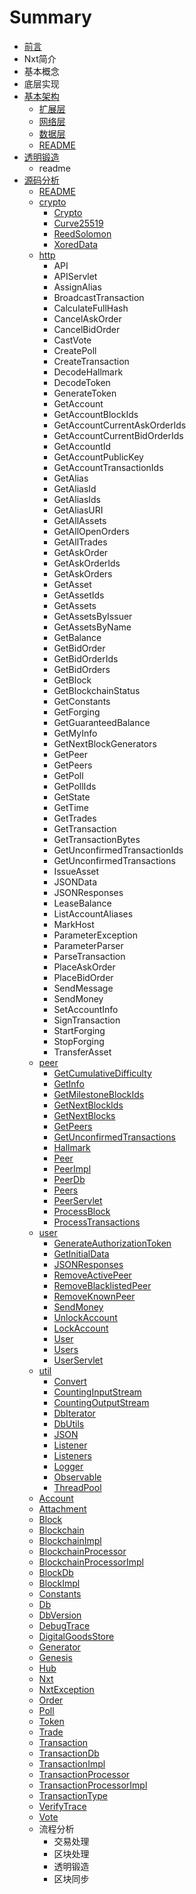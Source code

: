 # Summary

* [前言](README.md)
* Nxt简介
* 基本概念
* 底层实现
* [基本架构](basic/readme.md)
  * [扩展层](basic/extentedg.md)
  * [网络层](basic/net.md)
  * [数据层](basic/data.md)
  * [README](basic/readme.md)
* [透明锻造  ](forge/readme.md)
  * readme
* [源码分析](source/read.md)
  * [README](source/readme.md)
  * [crypto](source/crypto.md)
    * [Crypto](source/crypto/crypto.md)
    * [Curve25519](source/crypto/curve25519.md)
    * [ReedSolomon](source/crypto/reedsolomon.md)
    * [XoredData ](source/crypto/xoreddata.md)
  * [http](source/http.md)
    * API 
    * APIServlet
    * AssignAlias
    * BroadcastTransaction
    * CalculateFullHash
    * CancelAskOrder
    * CancelBidOrder
    * CastVote
    * CreatePoll
    * CreateTransaction
    * DecodeHallmark
    * DecodeToken
    * GenerateToken
    * GetAccount
    * GetAccountBlockIds
    * GetAccountCurrentAskOrderIds
    * GetAccountCurrentBidOrderIds
    * GetAccountId
    * GetAccountPublicKey
    * GetAccountTransactionIds
    * GetAlias
    * GetAliasId
    * GetAliasIds
    * GetAliasURI
    * GetAllAssets
    * GetAllOpenOrders
    * GetAllTrades
    * GetAskOrder
    * GetAskOrderIds
    * GetAskOrders
    * GetAsset
    * GetAssetIds
    * GetAssets
    * GetAssetsByIssuer
    * GetAssetsByName
    * GetBalance
    * GetBidOrder
    * GetBidOrderIds
    * GetBidOrders
    * GetBlock
    * GetBlockchainStatus
    * GetConstants
    * GetForging
    * GetGuaranteedBalance
    * GetMyInfo
    * GetNextBlockGenerators
    * GetPeer
    * GetPeers
    * GetPoll
    * GetPollIds
    * GetState
    * GetTime
    * GetTrades
    * GetTransaction
    * GetTransactionBytes
    * GetUnconfirmedTransactionIds
    * GetUnconfirmedTransactions
    * IssueAsset
    * JSONData
    * JSONResponses
    * LeaseBalance
    * ListAccountAliases
    * MarkHost
    * ParameterException
    * ParameterParser
    * ParseTransaction
    * PlaceAskOrder
    * PlaceBidOrder
    * SendMessage
    * SendMoney
    * SetAccountInfo
    * SignTransaction
    * StartForging
    * StopForging
    * TransferAsset
  * [peer](source/peer.md)
    * [GetCumulativeDifficulty](source/peer/getcumulativedifficulty.md)
    * [GetInfo](source/peer/getinfo.md)
    * [GetMilestoneBlockIds](source/peer/getmilestoneblockids.md)
    * [GetNextBlockIds](source/peer/getnextblockids.md)
    * [GetNextBlocks](source/peer/getnextblocks.md)
    * [GetPeers](source/peer/getpeers.md)
    * [GetUnconfirmedTransactions](source/peer/getunconfirmedtransactions.md)
    * [Hallmark](source/peer/hallmark.md)
    * [Peer](source/peer/peer.md)
    * [PeerImpl](source/peer/peerimpl.md)
    * [PeerDb](source/peer/peerdb.md)
    * [Peers](source/peer/peers.md)
    * [PeerServlet](source/peer/peerservlet.md)
    * [ProcessBlock](source/peer/processblock.md)
    * [ProcessTransactions  ](source/peer/processtransactions.md)
  * [user](source/user.md)
    * [GenerateAuthorizationToken](source/user/generateauthorizationtoken.md)
    * [GetInitialData](source/user/getinitialdata.md)
    * [JSONResponses](source/user/jsonresponses.md)
    * [RemoveActivePeer](source/user/removeactivepeer.md)
    * [RemoveBlacklistedPeer](source/user/removeblacklistedpeer.md)
    * [RemoveKnownPeer](source/user/removeknownpeer.md)
    * [SendMoney](source/user/sendmoney.md)
    * [UnlockAccount](source/user/unlockaccount.md)
    * [LockAccount](source/user/lockaccount.md)
    * [User](source/user/user.md)
    * [Users](source/user/users.md)
    * [UserServlet  ](source/user/userservlet.md)
  * [util](source/util.md)
    * [Convert](source/util/convert.md)
    * [CountingInputStream](source/util/countinginputstream.md)
    * [CountingOutputStream](source/util/countingoutputstream.md)
    * [DbIterator](source/util/dbiterator.md)
    * [DbUtils](source/util/dbutils.md)
    * [JSON](source/util/json.md)
    * [Listener](source/util/listener.md)
    * [Listeners](source/util/listeners.md)
    * [Logger](source/util/logger.md)
    * [Observable](source/util/observable.md)
    * [ThreadPool](source/util/threadpool.md)
  * [Account](source/account.md)
  * [Attachment](source/attachment.md)
  * [Block](source/block.md)
  * [Blockchain](source/blockchain.md)
  * [BlockchainImpl](source/blockchainimpl.md)
  * [BlockchainProcessor](source/blockchainprocessor.md)
  * [BlockchainProcessorImpl](source/blockchainprocessorimpl.md)
  * [BlockDb](source/blockdb.md)
  * [BlockImpl](source/blockimpl.md)
  * [Constants](source/constants.md)
  * [Db](source/db.md)
  * [DbVersion](source/dbversion.md)
  * [DebugTrace](source/debugtrace.md)
  * [DigitalGoodsStore](source/digitalgoodsstore.md)
  * [Generator](source/generator.md)
  * [Genesis](source/genesis.md)
  * [Hub](source/hub.md)
  * [Nxt](source/nxt.md)
  * [NxtException](source/nxtexception.md)
  * [Order](source/order.md)
  * [Poll](source/poll.md)
  * [Token](source/token.md)
  * [Trade](source/trade.md)
  * [Transaction](source/transaction.md)
  * [TransactionDb](source/transactiondb.md)
  * [TransactionImpl](source/transactionimpl.md)
  * [TransactionProcessor](source/transactionprocessor.md)
  * [TransactionProcessorImpl](source/transactionprocessorimpl.md)
  * [TransactionType](source/transactiontype.md)
  * [VerifyTrace](source/verifytrace.md)
  * [Vote](source/vote.md)
  * 流程分析
    * 交易处理
    * 区块处理
    * 透明锻造
    * 区块同步

